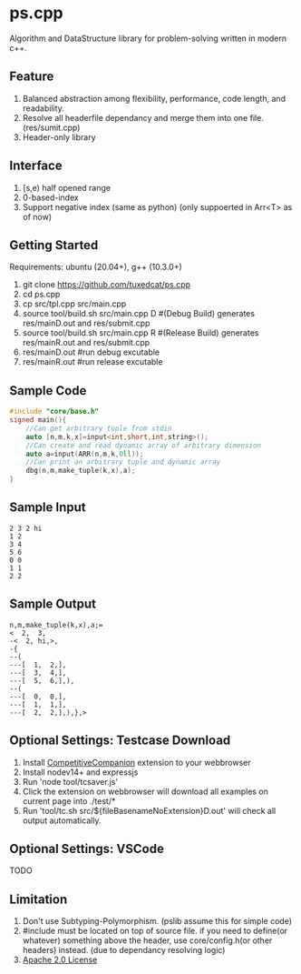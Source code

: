# ps.cpp
Algorithm and DataStructure library for problem-solving written in modern c++.

## Feature
  1. Balanced abstraction among flexibility, performance, code length, and readability.
  2. Resolve all headerfile dependancy and merge them into one file. (res/sumit.cpp)
  3. Header-only library

## Interface
  1. [s,e) half opened range
  2. 0-based-index
  3. Support negative index (same as python) (only suppoerted in Arr&lt;T&gt; as of now)

## Getting Started
  Requirements: ubuntu (20.04+), g++ (10.3.0+)
  1. git clone https://github.com/tuxedcat/ps.cpp
  2. cd ps.cpp
  3. cp src/tpl.cpp src/main.cpp
  4. source tool/build.sh src/main.cpp D #(Debug Build) generates res/mainD.out and res/submit.cpp
  5. source tool/build.sh src/main.cpp R #(Release Build) generates res/mainR.out and res/submit.cpp
  6. res/mainD.out #run debug excutable
  7. res/mainR.out #run release excutable

## Sample Code
``` cpp
#include "core/base.h"
signed main(){
	//Can get arbitrary tuple from stdin
	auto [n,m,k,x]=input<int,short,int,string>();
	//Can create and read dynamic array of arbitrary dimension
	auto a=input(ARR(n,m,k,0ll));
	//Can print an arbitrary tuple and dynamic array
	dbg(n,m,make_tuple(k,x),a);
}
```
## Sample Input
```
2 3 2 hi
1 2
3 4
5 6
0 0
1 1
2 2
```
## Sample Output
```
n,m,make_tuple(k,x),a;=
<  2,  3,
-<  2, hi,>,
-{
--(
---[  1,  2,],
---[  3,  4,],
---[  5,  6,],),
--(
---[  0,  0,],
---[  1,  1,],
---[  2,  2,],),},>
```

## Optional Settings: Testcase Download  
  1. Install <a href="https://addons.mozilla.org/en-US/firefox/addon/competitive-companion">CompetitiveCompanion</a> extension to your webbrowser  
  2. Install nodev14+ and expressjs
  3. Run 'node tool/tcsaver.js'
  4. Click the extension on webbrowser will download all examples on current page into ./test/*
  5. Run 'tool/tc.sh src/${fileBasenameNoExtension}D.out' will check all output automatically.

## Optional Settings: VSCode  
  TODO

## Limitation
  1. Don't use Subtyping-Polymorphism. (pslib assume this for simple code)
  2. #include must be located on top of source file. if you need to define(or whatever) something above the header, use core/config.h(or other headers) instead. (due to dependancy resolving logic)
  3. <a href="https://www.apache.org/licenses/LICENSE-2.0">Apache 2.0 License</a>
